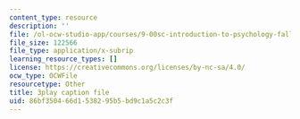 ```yaml
---
content_type: resource
description: ''
file: /ol-ocw-studio-app/courses/9-00sc-introduction-to-psychology-fall-2011/86bf350466d1538295b5bd9c1a5c2c3f_lanmHS0JwYI.vtt
file_size: 122566
file_type: application/x-subrip
learning_resource_types: []
license: https://creativecommons.org/licenses/by-nc-sa/4.0/
ocw_type: OCWFile
resourcetype: Other
title: 3play caption file
uid: 86bf3504-66d1-5382-95b5-bd9c1a5c2c3f
---
```

